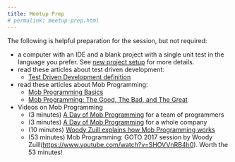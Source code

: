 ```yaml
---
title: Meetup Prep
# permalink: meetup-prep.html
---
```

The following is helpful preparation for the session, but not required:
- a computer with an IDE and a blank project with a single unit test in the language you prefer.  See [new project setup](new-project-setup.md) for more details.
- read these articles about test driven development:
  - [Test Driven Development definition](https://www.agilealliance.org/glossary/tdd)
- read these articles about Mob Programming:
  - [Mob Programming Basics](https://mobprogramming.org/mob-programming-basics/)
  - [Mob Programming: The Good, The Bad, and The Great](https://underthehood.meltwater.com/blog/2016/06/01/mob-programming/)
- Videos on Mob Programming
  - (3 minutes) [A Day of Mob Programming](https://www.youtube.com/watch?v=p_pvslS4gEI) for a team of programmers
  - (3 minutes) [A Day of Mob Programming](https://www.youtube.com/watch?v=dVqUcNKVbYg) for a whole company
  - (10 minutes) [Woody Zuill explains how Mob Programming works](https://www.youtube.com/watch?v=MhyCrP80Qc0)
  - (53 minutes) Mob Programming: GOTO 2017 session by Woody Zuill(https://www.youtube.com/watch?v=SHOVVnRB4h0).  Worth the 53 minutes!

